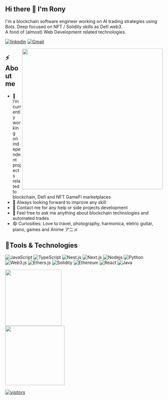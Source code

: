 ## Hi there :wave: I'm Rony

I'm a blockchain software engineer working on AI trading strategies using Bots. Deep focused on NFT / Solidity skills as Defi web3.  
A fond of (almost) Web Development related technologies. 

[![linkedin](https://img.shields.io/badge/-@ronylucca-0c77c2?style=flat-square&amp;labelColor=0077B5&amp;logo=LinkedIn&amp;link=https://www.linkedin.com/in/ronylucca/)](https://www.linkedin.com/in/ronylucca/)
[![Gmail](https://img.shields.io/badge/-ronylucca-c14438?style=flat-square&logo=Gmail&logoColor=white)](mailto:ronylucca@gmail.com)




<img align="right" src="https://images-wixmp-ed30a86b8c4ca887773594c2.wixmp.com/f/ceab6b05-066e-4f6b-82ab-d8d718e2cbb5/da69dzf-11f146e8-481e-4ace-bfea-2a8fa094a416.gif?token=eyJ0eXAiOiJKV1QiLCJhbGciOiJIUzI1NiJ9.eyJzdWIiOiJ1cm46YXBwOjdlMGQxODg5ODIyNjQzNzNhNWYwZDQxNWVhMGQyNmUwIiwiaXNzIjoidXJuOmFwcDo3ZTBkMTg4OTgyMjY0MzczYTVmMGQ0MTVlYTBkMjZlMCIsIm9iaiI6W1t7InBhdGgiOiJcL2ZcL2NlYWI2YjA1LTA2NmUtNGY2Yi04MmFiLWQ4ZDcxOGUyY2JiNVwvZGE2OWR6Zi0xMWYxNDZlOC00ODFlLTRhY2UtYmZlYS0yYThmYTA5NGE0MTYuZ2lmIn1dXSwiYXVkIjpbInVybjpzZXJ2aWNlOmZpbGUuZG93bmxvYWQiXX0.0AV7OXHT-kFbJAHvGSm9oKF31qvYzymwODMDUu6RVZc" width="450"/>

## ⚡️ About me

- 🔭 I’m currently working on independent projects related to blockchain, Defi and NFT GameFi marketplaces
- 🧐 Always looking forward to improve any skill
- 👯 Contact me for any help or side projects development
- 💬 Feel free to ask me anything about blockchain technologies and automated trades 
- 😄 Curiosities: Love to travel, photography, harmonica, eletric guitar, piano, games and Anime アニメ 

## 🔭Tools & Technologies

<p align="left">
  
<img alt="JavaScript" src="https://img.shields.io/badge/-JavaScript-F0DB4F?style=for-the-badge&logo=javascript&logoColor=black" />
<img alt="TypeScript" src="https://img.shields.io/badge/-TypeScript-007ACC?style=for-the-badge&logo=typescript&logoColor=white" />
<img alt="Nest.js" src="https://img.shields.io/badge/-NestJS-E0234E?style=for-the-badge&logo=nestJS&logoColor=white" />
<img alt="Next.js" src="https://img.shields.io/badge/-Next.js-black?style=for-the-badge&logo=next.js&logoColor=white" />
<img alt="Nodejs" src="https://img.shields.io/badge/-Node.js-43853d?style=for-the-badge&logo=Node.js&logoColor=white" />
<img alt="Python" src="https://img.shields.io/badge/-Python-3776AB?style=for-the-badge&logo=python&logoColor=white" />
<img alt="Web3.js" src="https://img.shields.io/badge/-Web3.js-F16822?style=for-the-badge&logo=web3.js&logoColor=white" />
<img alt="Ethers.js" src="https://img.shields.io/badge/-Ethers.js-7C86C7?style=for-the-badge&logo=ethers.js&logoColor=white" />
<img alt="Solidity" src="https://img.shields.io/badge/-Solidity-BAC9F9?style=for-the-badge&logo=solidity&logoColor=363636" />
<img alt="Ethereum" src="https://img.shields.io/badge/-Ethereum-3C3C3D?style=for-the-badge&logo=ethereum&logoColor=white" />
<img alt="React" src="https://img.shields.io/badge/-.Net-6D429C?style=for-the-badge&logo=dotnet&logoColor=white" />
<img alt="Java" src="https://img.shields.io/badge/-Java-007396?style=for-the-badge&logo=java&logoColor=white" />

</p>

<div>
  <img height="180em" src="https://github-readme-stats.vercel.app/api?username=ronylucca&show_icons=true&theme=bear&include_all_commits=true&count_private=true&hide_border=true"/>
</div>
<div>
  <a href="https://github.com/ronylucca">
  <img height="190em" src="https://github-readme-stats.vercel.app/api/top-langs/?username=ronylucca&layout=compact&langs_count=7&theme=bear&hide_border=true"/>
</div>

  
  ![visitors](https://visitor-badge.laobi.icu/badge?page_id=ronylucca.ronylucca&left_color=gray&right_color=blue)

<!--
## About me

- :briefcase: I'm currently working at [DOCAPOSTE](https://www.docaposte.com/)
- :school: Also a student of [TELECOM Nancy](http://telecomnancy.univ-lorraine.fr/en)
- :mega: I'm an occasionnal speaker and / or volunteer on events on tech
- :computer: Always interested in learning new things, programming is my passion before my being my job !
- :telescope: Currently working on [MqttTopicBuilder](https://github.com/pBouillon/MqttTopicBuilder)
- 🔭 I’m currently working on ...
- 🌱 I’m currently learning ...
- 👯 I’m looking to collaborate on ...
- 🤔 I’m looking for help with ...
- 💬 Ask me about ...
- 📫 How to reach me: ...
- 😄 Pronouns: ...
- ⚡ Fun fact: ...
-->


